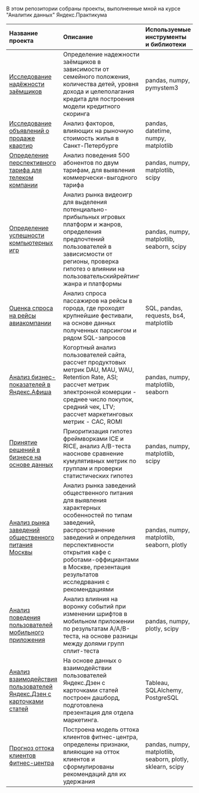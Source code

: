 
В этом репозитории собраны проекты, выполненные мной на курсе "Аналитик данных" Яндекс.Практикума


| Название проекта | Описание | Используемые инструменты и библиотеки | 
| :----------------------- | :---------------------- | :---------------------- |
| [Исследование надёжности заёмщиков](https://github.com/K-Vorobeva/yandex-praktikum-projects/tree/main/02-investigation-of-the-reliability-of-borrowers) | Определение надежности заёмщиков в зависимости от семейного положения, количества детей, уровня дохода и целеполагания кредита для построения модели кредитного скоринга | pandas, numpy, pymystem3 |
| [Исследование объявлений о продаже квартир](https://github.com/K-Vorobeva/yandex-praktikum-projects/tree/main/03-analytics-of-ads-for-the-sale-of-apartments)| Анализ факторов, влияющих на рыночную стоимость жилья в Санкт-Петербурге | pandas, datetime, numpy, matplotlib |
| [Определение перспективного тарифа для телеком компании](https://github.com/K-Vorobeva/yandex-praktikum-projects/tree/main/04-determining-the-preferred-tariff)| Анализ поведения 500 абонентов по двум тарифам, для выявления коммерчески-выгодного тарифа | pandas, numpy, matplotlib, scipy |
| [Определение успешности компьютерных игр](https://github.com/K-Vorobeva/yandex-praktikum-projects/tree/main/05-analysis-of-the-success-of-computer-games)| Анализ рынка видеоигр для выделения потенциально-прибыльных игровых платформ и жанров, определения предпочтений пользователей в зависисмости от регионы, проверка гипотез о влиянии на пользовательскийрейтинг жанра и платформы | pandas, numpy, matplotlib, seaborn, scipy |
| [Оценка спроса на рейсы авиакомпании](https://github.com/K-Vorobeva/yandex-praktikum-projects/tree/main/06-demand-for-airline-flights)| Анализ спроса пассажиров на рейсы в города, где проходят крупнейшие фестивали, на основе данных полученных парсингом и рядом SQL-запросов | SQL, pandas, requests, bs4, matplotlib |
| [Анализ бизнес-показателей в Яндекс.Афиша](https://github.com/K-Vorobeva/yandex-praktikum-projects/tree/main/07-analysis-of-business-metrics)| Когортный анализ пользователей сайта, рассчет продуктовых метрик DAU, MAU, WAU, Retention Rate, ASl; рассчет метрик электронной комерции - среднее число покупок, средний чек, LTV; рассчет маркетинговых метрик - CAC, ROMI  | pandas, numpy, matplotlib, seaborn |
| [Принятие решений в бизнесе на основе данных](https://github.com/K-Vorobeva/yandex-praktikum-projects/tree/main/08-data-driven-business-solutions)| Приоритизация гипотез фреймворками ICE и RICE, анализ A/B-теста наоснове сравнение кумулятивных метрик по группам и проверки статистических гипотез | pandas, numpy, matplotlib, scipy |
| [Анализ рынка заведений общественного питания Москвы](https://github.com/K-Vorobeva/yandex-praktikum-projects/tree/main/09-market-analysis-of-catering-establishments)| Анализ рынка заведений общественного питания для выявления характерных особенностей по типам заведений, распространение заведений и определния перспективности открытия кафе с роботами-оффициантами в Москве, презентация результатов исследрвания с рекомендациями |  pandas, numpy, matplotlib, seaborn, plotly |
| [Анализ поведения пользователей мобильного приложения](https://github.com/K-Vorobeva/yandex-praktikum-projects/tree/main/10-analysis-of-the-behavior-of-mobile-app-users)| Анализ влияния на воронку событий при изменении шрифтов в мобильном приложении по результатам A/A/B-теста, на основе разницы между долями групп сплит-теста| pandas, numpy, plotly, scipy |
| [Анализ взаимодействия пользователей Яндекс.Дзен с карточками статей](https://github.com/K-Vorobeva/yandex-praktikum-projects/tree/main/11-dashboard-for-yandex-zen)| На основе данных о взаимодействии пользователей Яндекс.Дзен с карточками статей построен дашборд, подготовлена презентация для отдела маркетинга. | Tableau, SQLAlchemy, PostgreSQL |
| [Прогноз оттока клиентов фитнес-центра](https://github.com/K-Vorobeva/yandex-praktikum-projects/tree/main/12-forecast-of-outflow-of-fitness-center-customers)| Построена модель оттока клиентов фитнес-центра, определены признаки, влияющие на отток клиентов и сформулированы рекомендаций для их удержания | pandas, numpy, matplotlib, seaborn, plotly, sklearn, scipy |
